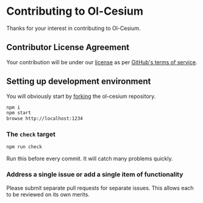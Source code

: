 # Contributing to Ol-Cesium

Thanks for your interest in contributing to Ol-Cesium.

## Contributor License Agreement

Your contribution will be under our [license](https://raw.githubusercontent.com/openlayers/ol-cesium/master/LICENSE)
as per [GitHub's terms of service](https://help.github.com/articles/github-terms-of-service/#6-contributions-under-repository-license).

## Setting up development environment

You will obviously start by
[forking](https://github.com/openlayers/ol-cesium/fork) the ol-cesium repository.

```bash
npm i
npm start
browse http://localhost:1234
```

### The `check` target

```bash
npm run check
```

Run this before every commit. It will catch many problems quickly.

### Address a single issue or add a single item of functionality

Please submit separate pull requests for separate issues.  This allows each to
be reviewed on its own merits.
